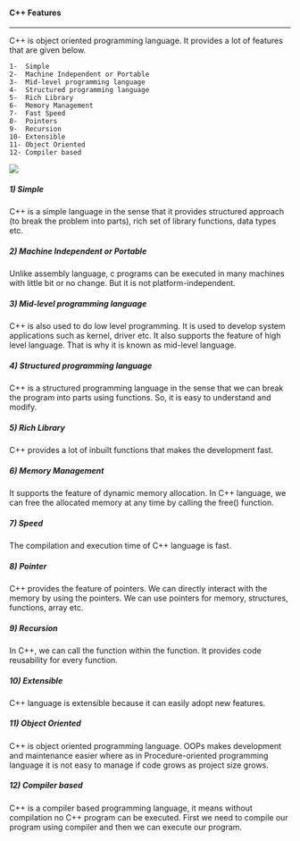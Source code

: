 #### C++ Features

----

C++ is object oriented programming language. It provides a lot of features that are given below.


    1-  Simple
    2-  Machine Independent or Portable
    3-  Mid-level programming language
    4-  Structured programming language
    5-  Rich Library
    6-  Memory Management
    7-  Fast Speed
    8-  Pointers
    9-  Recursion
    10- Extensible
    11- Object Oriented
    12- Compiler based

![](https://static.javatpoint.com/cpp/images/cpp-features1.png)

##### 1) Simple

C++ is a simple language in the sense that it provides structured approach (to break the problem into parts), rich set of library functions, data types etc.
##### 2) Machine Independent or Portable

Unlike assembly language, c programs can be executed in many machines with little bit or no change. But it is not platform-independent.
##### 3) Mid-level programming language

C++ is also used to do low level programming. It is used to develop system applications such as kernel, driver etc. It also supports the feature of high level language. That is why it is known as mid-level language.
##### 4) Structured programming language

C++ is a structured programming language in the sense that we can break the program into parts using functions. So, it is easy to understand and modify.
##### 5) Rich Library

C++ provides a lot of inbuilt functions that makes the development fast.
##### 6) Memory Management

It supports the feature of dynamic memory allocation. In C++ language, we can free the allocated memory at any time by calling the free() function.
##### 7) Speed

The compilation and execution time of C++ language is fast.
##### 8) Pointer

C++ provides the feature of pointers. We can directly interact with the memory by using the pointers. We can use pointers for memory, structures, functions, array etc.
##### 9) Recursion

In C++, we can call the function within the function. It provides code reusability for every function.
##### 10) Extensible

C++ language is extensible because it can easily adopt new features.
##### 11) Object Oriented

C++ is object oriented programming language. OOPs makes development and maintenance easier where as in Procedure-oriented programming language it is not easy to manage if code grows as project size grows.
##### 12) Compiler based

C++ is a compiler based programming language, it means without compilation no C++ program can be executed. First we need to compile our program using compiler and then we can execute our program.